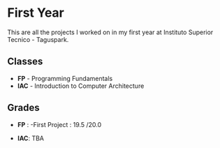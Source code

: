 # First Year

This are all the projects I worked on in my first year at Instituto Superior Tecnico - Taguspark. 

## Classes

 - **FP** - Programming Fundamentals
 - **IAC** - Introduction to Computer Architecture


## Grades

 - **FP** :
				-First Project : 19.5 /20.0  

- **IAC**: TBA
			